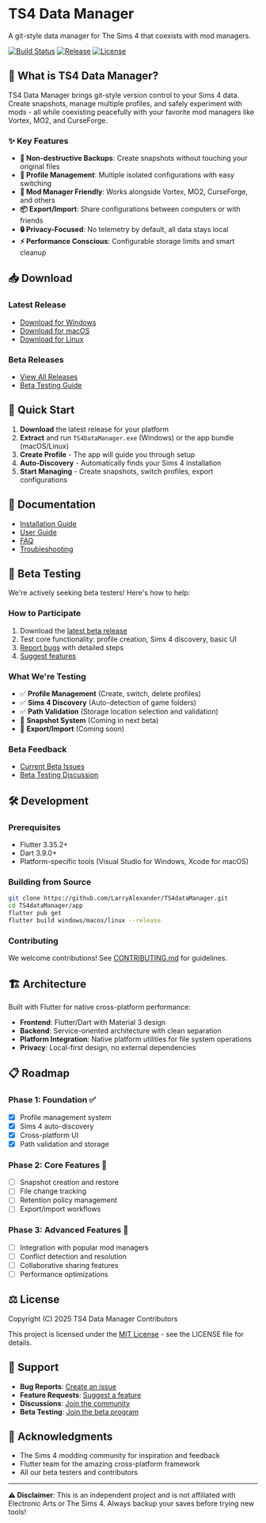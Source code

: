 # TS4 Data Manager

A git-style data manager for The Sims 4 that coexists with mod managers.

[![Build Status](https://github.com/LarryAlexander/TS4dataManager/workflows/Build/badge.svg)](https://github.com/LarryAlexander/TS4dataManager/actions)
[![Release](https://img.shields.io/github/v/release/LarryAlexander/TS4dataManager)](https://github.com/LarryAlexander/TS4dataManager/releases)
[![License](https://img.shields.io/github/license/LarryAlexander/TS4dataManager)](LICENSE)

## 🎯 What is TS4 Data Manager?

TS4 Data Manager brings git-style version control to your Sims 4 data. Create snapshots, manage multiple profiles, and safely experiment with mods - all while coexisting peacefully with your favorite mod managers like Vortex, MO2, and CurseForge.

### ✨ Key Features

- **🔄 Non-destructive Backups**: Create snapshots without touching your original files
- **👤 Profile Management**: Multiple isolated configurations with easy switching
- **🤝 Mod Manager Friendly**: Works alongside Vortex, MO2, CurseForge, and others
- **📦 Export/Import**: Share configurations between computers or with friends
- **🔒 Privacy-Focused**: No telemetry by default, all data stays local
- **⚡ Performance Conscious**: Configurable storage limits and smart cleanup

## 📥 Download

### Latest Release
- [Download for Windows](https://github.com/LarryAlexander/TS4dataManager/releases/latest/download/TS4DataManager-Windows.zip)
- [Download for macOS](https://github.com/LarryAlexander/TS4dataManager/releases/latest/download/TS4DataManager-macOS.zip)  
- [Download for Linux](https://github.com/LarryAlexander/TS4dataManager/releases/latest/download/TS4DataManager-Linux.tar.gz)

### Beta Releases
- [View All Releases](https://github.com/LarryAlexander/TS4dataManager/releases)
- [Beta Testing Guide](docs/BETA_TESTING.md)

## 🚀 Quick Start

1. **Download** the latest release for your platform
2. **Extract** and run `TS4DataManager.exe` (Windows) or the app bundle (macOS/Linux)
3. **Create Profile** - The app will guide you through setup
4. **Auto-Discovery** - Automatically finds your Sims 4 installation
5. **Start Managing** - Create snapshots, switch profiles, export configurations

## 📖 Documentation

- [Installation Guide](docs/INSTALLATION.md)
- [User Guide](docs/USER_GUIDE.md)
- [FAQ](docs/FAQ.md)
- [Troubleshooting](docs/TROUBLESHOOTING.md)

## 🧪 Beta Testing

We're actively seeking beta testers! Here's how to help:

### How to Participate

1. Download the [latest beta release](https://github.com/LarryAlexander/TS4dataManager/releases)
2. Test core functionality: profile creation, Sims 4 discovery, basic UI
3. [Report bugs](https://github.com/LarryAlexander/TS4dataManager/issues/new?template=bug_report.md) with detailed steps
4. [Suggest features](https://github.com/LarryAlexander/TS4dataManager/issues/new?template=feature_request.md)

### What We're Testing

- ✅ **Profile Management** (Create, switch, delete profiles)
- ✅ **Sims 4 Discovery** (Auto-detection of game folders)
- ✅ **Path Validation** (Storage location selection and validation)
- 🚧 **Snapshot System** (Coming in next beta)
- 🚧 **Export/Import** (Coming soon)

### Beta Feedback

- [Current Beta Issues](https://github.com/LarryAlexander/TS4dataManager/labels/beta)
- [Beta Testing Discussion](https://github.com/LarryAlexander/TS4dataManager/discussions/categories/beta-testing)

## 🛠 Development

### Prerequisites

- Flutter 3.35.2+
- Dart 3.9.0+
- Platform-specific tools (Visual Studio for Windows, Xcode for macOS)

### Building from Source

```bash
git clone https://github.com/LarryAlexander/TS4dataManager.git
cd TS4dataManager/app
flutter pub get
flutter build windows/macos/linux --release
```

### Contributing

We welcome contributions! See [CONTRIBUTING.md](CONTRIBUTING.md) for guidelines.

## 🏗 Architecture

Built with Flutter for native cross-platform performance:

- **Frontend**: Flutter/Dart with Material 3 design
- **Backend**: Service-oriented architecture with clean separation
- **Platform Integration**: Native platform utilities for file system operations
- **Privacy**: Local-first design, no external dependencies

## 📋 Roadmap

### Phase 1: Foundation ✅

- [x] Profile management system
- [x] Sims 4 auto-discovery
- [x] Cross-platform UI
- [x] Path validation and storage

### Phase 2: Core Features 🚧

- [ ] Snapshot creation and restore
- [ ] File change tracking
- [ ] Retention policy management
- [ ] Export/import workflows

### Phase 3: Advanced Features 🔮

- [ ] Integration with popular mod managers
- [ ] Conflict detection and resolution
- [ ] Collaborative sharing features
- [ ] Performance optimizations

## ⚖️ License

Copyright (C) 2025 TS4 Data Manager Contributors

This project is licensed under the [MIT License](LICENSE) - see the LICENSE file for details.

## 🤝 Support

- **Bug Reports**: [Create an issue](https://github.com/LarryAlexander/TS4dataManager/issues/new?template=bug_report.md)
- **Feature Requests**: [Suggest a feature](https://github.com/LarryAlexander/TS4dataManager/issues/new?template=feature_request.md)
- **Discussions**: [Join the community](https://github.com/LarryAlexander/TS4dataManager/discussions)
- **Beta Testing**: [Join the beta program](#-beta-testing)

## 🙏 Acknowledgments

- The Sims 4 modding community for inspiration and feedback
- Flutter team for the amazing cross-platform framework
- All our beta testers and contributors

---

**⚠️ Disclaimer**: This is an independent project and is not affiliated with Electronic Arts or The Sims 4. Always backup your saves before trying new tools!
